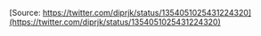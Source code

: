 [Source: https://twitter.com/diprjk/status/1354051025431224320](https://twitter.com/diprjk/status/1354051025431224320)